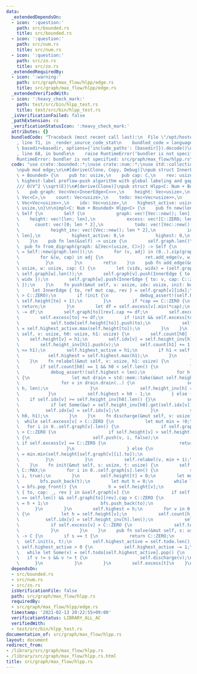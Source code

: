 ```yaml
---
data:
  _extendedDependsOn:
  - icon: ':question:'
    path: src/bounded.rs
    title: src/bounded.rs
  - icon: ':question:'
    path: src/num.rs
    title: src/num.rs
  - icon: ':question:'
    path: src/zo.rs
    title: src/zo.rs
  _extendedRequiredBy:
  - icon: ':warning:'
    path: src/graph/max_flow/hlpp/edge.rs
    title: src/graph/max_flow/hlpp/edge.rs
  _extendedVerifiedWith:
  - icon: ':heavy_check_mark:'
    path: test/src/bin/hlpp_test.rs
    title: test/src/bin/hlpp_test.rs
  _isVerificationFailed: false
  _pathExtension: rs
  _verificationStatusIcon: ':heavy_check_mark:'
  attributes: {}
  bundledCode: "Traceback (most recent call last):\n  File \"/opt/hostedtoolcache/Python/3.9.1/x64/lib/python3.9/site-packages/onlinejudge_verify/documentation/build.py\"\
    , line 71, in _render_source_code_stat\n    bundled_code = language.bundle(stat.path,\
    \ basedir=basedir, options={'include_paths': [basedir]}).decode()\n  File \"/opt/hostedtoolcache/Python/3.9.1/x64/lib/python3.9/site-packages/onlinejudge_verify/languages/user_defined.py\"\
    , line 68, in bundle\n    raise RuntimeError('bundler is not specified: {}'.format(path.as_posix()))\n\
    RuntimeError: bundler is not specified: src/graph/max_flow/hlpp.rs\n"
  code: "use crate::bounded::*;\nuse crate::num::*;\nuse std::collections::VecDeque;\n\
    \npub mod edge;\n\n#[derive(Clone, Copy, Debug)]\npub struct InnerEdge<C: Num\
    \ + Bounded> {\n    pub to: usize,\n    pub cap: C,\n    rev: usize,\n}\n\n///\
    \ highest-label preflow-push algorithm with global labeling and gap relabeling\n\
    /// O(V^2 \\sqrt(E))\n#[derive(Clone)]\npub struct Hlpp<C: Num + Bounded> {\n\
    \    pub graph: Vec<Vec<InnerEdge<C>>>,\n    height: Vec<usize>,\n    excess:\
    \ Vec<C>,\n    count: Vec<usize>,\n    todo: Vec<Vec<usize>>,\n    height_inv:\
    \ Vec<Vec<usize>>,\n    idx: Vec<usize>,\n    highest_active: usize,\n    highest:\
    \ usize,\n}\n\nimpl<C: Num + Bounded> Hlpp<C> {\n    pub fn new(len: usize) ->\
    \ Self {\n        Self {\n            graph: vec![Vec::new(); len],\n        \
    \    height: vec![len; len],\n            excess: vec![C::ZERO; len],\n      \
    \      count: vec![0; len * 2],\n            todo: vec![Vec::new(); len * 2],\n\
    \            height_inv: vec![Vec::new(); len * 2],\n            idx: vec![!0;\
    \ len],\n            highest_active: 0,\n            highest: 0,\n        }\n\
    \    }\n    pub fn len(&self) -> usize {\n        self.graph.len()\n    }\n  \
    \  pub fn from_digraph(graph: &[Vec<(usize, C)>]) -> Self {\n        let mut ret\
    \ = Self::new(graph.len());\n        for (v, adj) in (0..).zip(graph) {\n    \
    \        for &(w, cap) in adj {\n                ret.add_edge(v, w, cap);\n  \
    \          }\n        }\n        ret\n    }\n    pub fn add_edge(&mut self, v:\
    \ usize, w: usize, cap: C) {\n        let (vidx, widx) = (self.graph[v].len(),\
    \ self.graph[w].len());\n        self.graph[v].push(InnerEdge { to: w, cap, rev:\
    \ widx });\n        self.graph[w].push(InnerEdge { to: v, cap: C::ZERO, rev: vidx\
    \ });\n    }\n    fn push(&mut self, v: usize, idx: usize, init: bool) {\n   \
    \     let InnerEdge { to, ref mut cap, rev } = self.graph[v][idx];\n        debug_assert!(self.excess[v]\
    \ > C::ZERO);\n        if !init {\n            debug_assert!(self.height[v] ==\
    \ self.height[to] + 1);\n        }\n        if *cap == C::ZERO {\n           \
    \ return;\n        }\n        let df = self.excess[v].min(*cap);\n        *cap\
    \ -= df;\n        self.graph[to][rev].cap += df;\n        self.excess[v] -= df;\n\
    \        self.excess[to] += df;\n        if !init && self.excess[to] == df {\n\
    \            self.todo[self.height[to]].push(to);\n            self.highest_active\
    \ = self.highest_active.max(self.height[to]);\n        }\n    }\n    fn change_height(&mut\
    \ self, v: usize, h0: usize, h1: usize) {\n        self.count[h0] -= 1;\n    \
    \    self.height[v] = h1;\n        self.idx[v] = self.height_inv[h1].len();\n\
    \        self.height_inv[h1].push(v);\n        self.count[h1] += 1;\n        debug_assert!(self.highest_active\
    \ <= h1);\n        self.highest_active = h1;\n        if h1 < self.len() {\n \
    \           self.highest = self.highest.max(h1);\n        }\n        self.todo[h1].push(v);\n\
    \    }\n    fn relabel(&mut self, v: usize, h1: usize) {\n        let h0 = self.height[v];\n\
    \        if self.count[h0] == 1 && h0 < self.len() {\n            let len = self.len();\n\
    \            debug_assert!(self.highest < len);\n            for h in h0..=self.highest\
    \ {\n                let mut drain = std::mem::take(&mut self.height_inv[h]);\n\
    \                for v in drain.drain(..) {\n                    self.change_height(v,\
    \ h, len);\n                }\n                self.height_inv[h] = drain;\n \
    \           }\n            self.highest = h0 - 1;\n        } else {\n        \
    \    if self.idx[v] >= self.height_inv[h0].len() {}\n            self.height_inv[h0].swap_remove(self.idx[v]);\n\
    \            if let Some(&w) = self.height_inv[h0].get(self.idx[v]) {\n      \
    \          self.idx[w] = self.idx[v];\n            }\n            self.change_height(v,\
    \ h0, h1);\n        }\n    }\n    fn discharge(&mut self, v: usize) {\n      \
    \  while self.excess[v] > C::ZERO {\n            let mut min = !0;\n         \
    \   for i in 0..self.graph[v].len() {\n                if self.graph[v][i].cap\
    \ > C::ZERO {\n                    if self.height[v] > self.height[self.graph[v][i].to]\
    \ {\n                        self.push(v, i, false);\n                       \
    \ if self.excess[v] == C::ZERO {\n                            return;\n      \
    \                  }\n                    } else {\n                        min\
    \ = min.min(self.height[self.graph[v][i].to]);\n                    }\n      \
    \          }\n            }\n            self.relabel(v, min + 1);\n        }\n\
    \    }\n    fn init(&mut self, s: usize, t: usize) {\n        self.excess[s] =\
    \ C::MAX;\n        for i in 0..self.graph[s].len() {\n            self.push(s,\
    \ i, true);\n        }\n        self.height[t] = 0;\n        let mut bfs = VecDeque::new();\n\
    \        bfs.push_back(t);\n        let mut h = 0;\n        while let Some(v)\
    \ = bfs.pop_front() {\n            h = self.height[v];\n            for &InnerEdge\
    \ { to, cap: _, rev } in &self.graph[v] {\n                if self.height[to]\
    \ == self.len() && self.graph[to][rev].cap > C::ZERO {\n                    self.height[to]\
    \ = h + 1;\n                    bfs.push_back(to);\n                }\n      \
    \      }\n        }\n        self.highest = h;\n        for v in 0..self.len()\
    \ {\n            let h = self.height[v];\n            self.count[h] += 1;\n  \
    \          self.idx[v] = self.height_inv[h].len();\n            self.height_inv[h].push(v);\n\
    \            if self.excess[v] > C::ZERO {\n                self.todo[h].push(v);\n\
    \            }\n        }\n    }\n    pub fn solve(&mut self, s: usize, t: usize)\
    \ -> C {\n        if s == t {\n            return C::ZERO;\n        }\n      \
    \  self.init(s, t);\n        self.highest_active = self.todo.len();\n        while\
    \ self.highest_active > 0 {\n            self.highest_active -= 1;\n         \
    \   while let Some(v) = self.todo[self.highest_active].pop() {\n             \
    \   if v != s && v != t {\n                    self.discharge(v);\n          \
    \      }\n            }\n        }\n        self.excess[t]\n    }\n}\n"
  dependsOn:
  - src/bounded.rs
  - src/num.rs
  - src/zo.rs
  isVerificationFile: false
  path: src/graph/max_flow/hlpp.rs
  requiredBy:
  - src/graph/max_flow/hlpp/edge.rs
  timestamp: '2021-02-13 20:22:55+09:00'
  verificationStatus: LIBRARY_ALL_AC
  verifiedWith:
  - test/src/bin/hlpp_test.rs
documentation_of: src/graph/max_flow/hlpp.rs
layout: document
redirect_from:
- /library/src/graph/max_flow/hlpp.rs
- /library/src/graph/max_flow/hlpp.rs.html
title: src/graph/max_flow/hlpp.rs
---
```

